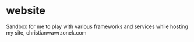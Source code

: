 # website

Sandbox for me to play with various frameworks and services while hosting my site, christianwawrzonek.com
